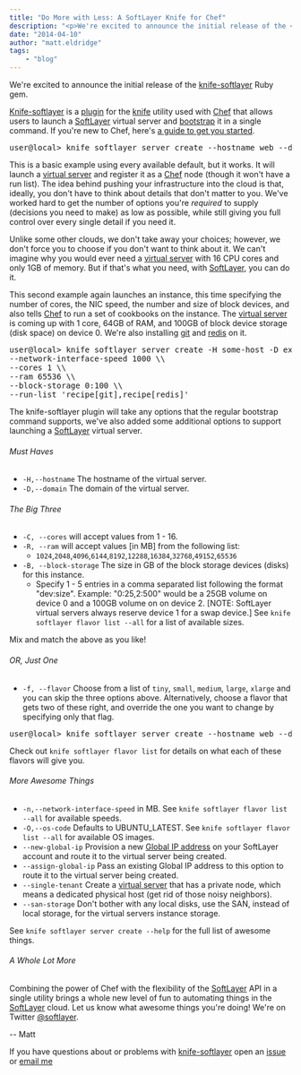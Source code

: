 ```yaml
---
title: "Do More with Less: A SoftLayer Knife for Chef"
description: "<p>We're excited to announce the initial release of the <a href=https://github.com/softlayer/knife-softlayer>knife-sof"
date: "2014-04-10"
author: "matt.eldridge"
tags:
    - "blog"
---
```


<p>We're excited to announce the initial release of the <a href="https://github.com/softlayer/knife-softlayer">knife-softlayer</a> Ruby gem.</p>
<p><a href="https://github.com/softlayer/knife-softlayer">Knife-softlayer</a> is a <a href="http://docs.opscode.com/community_plugin_knife.html">plugin</a> for the <a href="http://docs.opscode.com/knife.html">knife</a> utility used with <a href="http://docs.opscode.com/">Chef</a> that allows users to launch a <a href="http://www.softlayer.com/">SoftLayer</a> virtual server and <a href="http://docs.opscode.com/knife_bootstrap.html">bootstrap</a> it in a single command.  If you're new to Chef, here's <a href="http://sldn.softlayer.com/blog/waelriac/Introduction-Deploying-Drupal-SoftLayer-Chef-Part-1">a guide to get you started</a>.</p>
<div class="geshifilter">
<pre class="text geshifilter-text" style="font-family:monospace;">user@local> knife softlayer server create --hostname web --domain example.com --flavor medium</pre></div>
<p>This is a basic example using every available default, but it works.  It will launch a <a href="http://knowledgelayer.softlayer.com/topic/virtual-server-0">virtual server</a> and register it as a <a href="http://www.getchef.com/">Chef</a> node (though it won't have a run list).  The idea behind pushing your infrastructure into the cloud is that, ideally, you don't have to think about details that don't matter to you.  We've worked hard to get the number of options you're <em>required</em> to supply (decisions you need to make) as low as possible, while still giving you full control over every single detail if you need it.</p>
<p>Unlike some other clouds, we don't take away your choices; however, we don't force you to choose if you don't want to think about it.  We can't imagine why you would ever need a <a href="http://knowledgelayer.softlayer.com/topic/virtual-server-0">virtual server</a> with 16 CPU cores and only 1GB of memory. But if that's what you need, with <a href="http://www.softlayer.com/">SoftLayer</a>, you can do it.</p>
<p>This second example again launches an instance, this time specifying the number of cores, the NIC speed, the number and size of block devices, and also tells <a href="http://www.getchef.com/">Chef</a> to run a set of cookbooks on the instance.  The <a href="http://knowledgelayer.softlayer.com/topic/virtual-server-0">virtual server</a> is coming up with 1 core, 64GB of RAM, and 100GB of block device storage (disk space) on device 0.  We're also installing <a href="http://git-scm.com/">git</a> and <a href="http://redis.io/">redis</a> on it.</p>
<div class="geshifilter">
<pre class="text geshifilter-text" style="font-family:monospace;">user@local> knife softlayer server create -H some-host -D example.com \\
--network-interface-speed 1000 \\
--cores 1 \\
--ram 65536 \\
--block-storage 0:100 \\
--run-list 'recipe[git],recipe[redis]'</pre></div>
<p>The knife-softlayer plugin will take any options that the regular bootstrap command supports, we've also added some additional options to support launching a <a href="http://www.softlayer.com/">SoftLayer</a> virtual server.</p>
<h6>Must Haves</h6>
<ul>
<li><code>-H,--hostname</code> The hostname of the virtual server.</li>
<li><code>-D,--domain</code> The domain of the virtual server.</li>
</ul>
<h6>The Big Three</h6>
<ul>
<li><code>-C, --cores</code> will accept values from 1 - 16.</li>
<li><code>-R, --ram</code> will accept values [in MB] from the following list:
<ul>
<li><code>1024</code>,<code>2048</code>,<code>4096</code>,<code>6144</code>,<code>8192</code>,<code>12288</code>,<code>16384</code>,<code>32768</code>,<code>49152</code>,<code>65536</code></li>
</ul>
</li>
<li><code>-B, --block-storage</code> The size in GB of the block storage devices (disks) for this instance.
<ul>
<li>Specify 1 - 5 entries in a comma separated list following the format "dev:size".  Example: "0:25,2:500" would be a 25GB volume on device 0 and a 100GB volume on on device 2. [NOTE: SoftLayer virtual servers always reserve device 1 for a swap device.]  See <code>knife softlayer flavor list --all</code> for a list of available sizes.</li>
</ul>
</li>
</ul>
<p>Mix and match the above as you like!</p>
<h6>OR, Just One</h6>
<ul>
<li><code>-f, --flavor</code> Choose from a list of <code>tiny</code>, <code>small</code>, <code>medium</code>, <code>large</code>, <code>xlarge</code> and you can skip the three options above.  Alternatively, choose a flavor that gets two of these right, and override the one you want to change by specifying only that flag. </li>
</ul>
<div class="geshifilter">
<pre class="text geshifilter-text" style="font-family:monospace;">user@local> knife softlayer server create --hostname web --domain example.com --flavor medium --cores 8</pre></div>
<p>Check out <code>knife softlayer flavor list</code> for details on what each of these flavors will give you.</p>
<h6>More Awesome Things</h6>
<ul>
<li><code>-n,--network-interface-speed</code> in MB.  See <code>knife softlayer flavor list --all</code> for available speeds.</li>
<li><code>-O,--os-code</code> Defaults to UBUNTU_LATEST.  See <code>knife softlayer flavor list --all</code> for available OS images.</li>
<li><code>--new-global-ip</code> Provision a new <a href="http://blog.softlayer.com/2012/global-ip-addresses-what-are-they-and-how-do-they-work">Global IP address</a> on your SoftLayer account and route it to the virtual server being created.</li>
<li><code>--assign-global-ip</code> Pass an existing Global IP address to this option to route it to the virtual server being created.</li>
<li><code>--single-tenant</code> Create a <a href="http://knowledgelayer.softlayer.com/topic/virtual-server-0">virtual server</a> that has a private node, which means a dedicated physical host (get rid of those noisy neighbors).</li>
<li><code>--san-storage</code> Don't bother with any local disks, use the SAN, instead of local storage, for the virtual servers instance storage.</li>
</ul>
<p>See <code>knife softlayer server create --help</code> for the full list of awesome things.</p>
<h6>A Whole Lot More</h6>
<p>Combining the power of Chef with the flexibility of the <a href="http://www.softlayer.com/">SoftLayer</a> API in a single utility brings a whole new level of fun to automating things in the <a href="http://www.softlayer.com/">SoftLayer</a> cloud.  Let us know what awesome things you're doing! We're on Twitter <a href="https://twitter.com/softlayer">@softlayer</a>.</p>
<p>-- Matt</p>
<p>If you have questions about or problems with <a href="https://github.com/softlayer/knife-softlayer">knife-softlayer</a> open an <a href="https://github.com/softlayer/knife-softlayer/issues">issue</a> or <a href="mailto:matt.eldridge@us.ibm.com?subject=knife-softlayer">email me</a></p>

